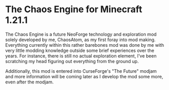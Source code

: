 
The Chaos Engine for Minecraft 1.21.1
=======
The Chaos Engine is a future NeoForge technology and exploration mod solely developed by me, ChaosAtom, as my first foray 
into mod making. Everything currently within this rather barebones mod was done by me with very little modding knowledge 
outside some brief experiences over the years. For instance, there is still no actual exploration element, I've been 
scratching my head figuring out everything from the ground up.

Additionally, this mod is entered into CurseForge's "The Future" modjam and more information will be coming later as I 
develop the mod some more, even after the modjam.
